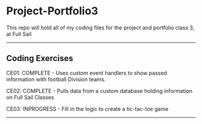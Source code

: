 # Project-Portfolio3
This repo will hold all of my coding files for the project and portfolio class 3, at Full Sail
***
## Coding Exercises
CE01: COMPLETE - Uses custom event handlers to show passed information with football Division teams.

CE02: COMPLETE - Pulls data from a custom database holding information on Full Sail Classes

CE03: INPROGRESS - Fill in the logic to create a tic-tac-toe game
***
